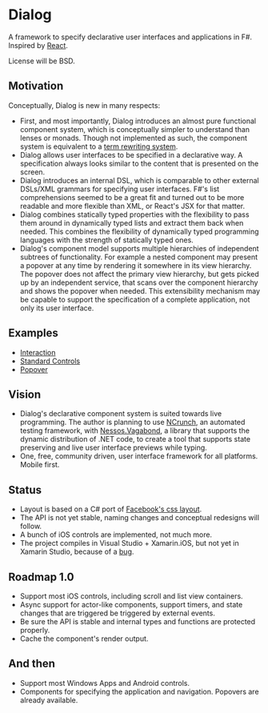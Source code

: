 # Dialog

A framework to specify declarative user interfaces and applications in F#. Inspired by [React](http://facebook.github.io/react/).

License will be BSD.

## Motivation

Conceptually, Dialog is new in many respects:

- First, and most importantly, Dialog introduces an almost pure functional component system, which is conceptually simpler to understand than lenses or monads. Though not implemented as such, the component system is equivalent to a [term rewriting system](http://en.wikipedia.org/wiki/Rewriting).
- Dialog allows user interfaces to be specified in a declarative way. A specification always looks similar to the content that is presented on the screen.
- Dialog introduces an internal DSL, which is comparable to other external DSLs/XML grammars for specifying user interfaces. F#'s list comprehensions seemed to be a great fit and turned out to be more readable and more flexible than XML, or React's JSX for that matter.
- Dialog combines statically typed properties with the flexibility to pass them around in dynamically typed lists and extract them back when needed. This combines the flexibility of dynamically typed programming languages with the strength of statically typed ones.
- Dialog's component model supports multiple hierarchies of independent subtrees of functionality. For example a nested component may present a popover at any time by rendering it somewhere in its view hierarchy. The popover does not affect the primary view hierarchy, but gets picked up by an independent service, that scans over the component hierarchy and shows the popover when needed. This extensibility mechanism may be capable to support the specification of a complete application, not only its user interface.

## Examples

- [Interaction](https://github.com/pragmatrix/Dialog/blob/master/Dialog.iOS.UI.Tests/InteractionTests.fs)  
[](screenshots/interaction.png)
- [Standard Controls](https://github.com/pragmatrix/Dialog/blob/master/Dialog.iOS.UI.Tests/StandardControls.fs)  
[](screenshots/standard-controls.png)
- [Popover](https://github.com/pragmatrix/Dialog/blob/master/Dialog.iOS.UI.Tests/PopoverTests.fs)

## Vision

- Dialog's declarative component system is suited towards live programming. The author is planning to use [NCrunch](http://www.ncrunch.net/), an automated testing framework, with [Nessos.Vagabond](http://nessos.github.io/Vagabond/), a library that supports the dynamic distribution of .NET code, to create a tool that supports state preserving and live user interface previews while typing.
- One, free, community driven, user interface framework for all platforms. Mobile first.

## Status

- Layout is based on a C# port of [Facebook's css layout](https://www.github.com/pragmatrix/css-layout).
- The API is not yet stable, naming changes and conceptual redesigns will follow.
- A bunch of iOS controls are implemented, not much more. 
- The project compiles in Visual Studio + Xamarin.iOS, but not yet in Xamarin Studio, because of a [bug](https://bugzilla.xamarin.com/show_bug.cgi?id=27744).

## Roadmap 1.0

- Support most iOS controls, including scroll and list view containers.
- Async support for actor-like components, support timers, and state changes that are triggered be triggered by external events.
- Be sure the API is stable and internal types and functions are protected properly.
- Cache the component's render output.

## And then

- Support most Windows Apps and Android controls.
- Components for specifying the application and navigation. Popovers are already available.
